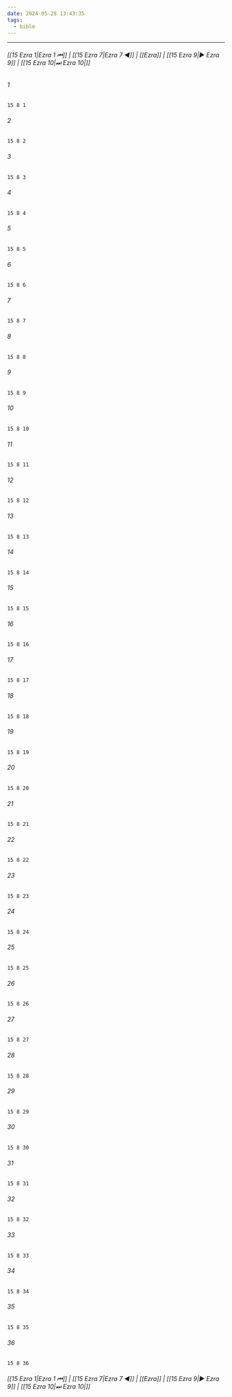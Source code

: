 ```yaml
---
date: 2024-05-28 13:43:35
tags:
  - bible
---
```

___

###### [[15 Ezra 1|Ezra 1 ⏮]] | [[15 Ezra 7|Ezra 7 ◀]] | [[Ezra]] | [[15 Ezra 9|▶ Ezra 9]] | [[15 Ezra 10|⏭ Ezra 10|]]

###### 1
``` verse
15 8 1 
```
###### 2
``` verse
15 8 2 
```
###### 3
``` verse
15 8 3 
```
###### 4
``` verse
15 8 4 
```
###### 5
``` verse
15 8 5 
```
###### 6
``` verse
15 8 6 
```
###### 7
``` verse
15 8 7 
```
###### 8
``` verse
15 8 8 
```
###### 9
``` verse
15 8 9 
```
###### 10
``` verse
15 8 10 
```
###### 11
``` verse
15 8 11 
```
###### 12
``` verse
15 8 12 
```
###### 13
``` verse
15 8 13 
```
###### 14
``` verse
15 8 14 
```
###### 15
``` verse
15 8 15 
```
###### 16
``` verse
15 8 16 
```
###### 17
``` verse
15 8 17 
```
###### 18
``` verse
15 8 18 
```
###### 19
``` verse
15 8 19 
```
###### 20
``` verse
15 8 20 
```
###### 21
``` verse
15 8 21 
```
###### 22
``` verse
15 8 22 
```
###### 23
``` verse
15 8 23 
```
###### 24
``` verse
15 8 24 
```
###### 25
``` verse
15 8 25 
```
###### 26
``` verse
15 8 26 
```
###### 27
``` verse
15 8 27 
```
###### 28
``` verse
15 8 28 
```
###### 29
``` verse
15 8 29 
```
###### 30
``` verse
15 8 30 
```
###### 31
``` verse
15 8 31 
```
###### 32
``` verse
15 8 32 
```
###### 33
``` verse
15 8 33 
```
###### 34
``` verse
15 8 34 
```
###### 35
``` verse
15 8 35 
```
###### 36
``` verse
15 8 36 
```

###### [[15 Ezra 1|Ezra 1 ⏮]] | [[15 Ezra 7|Ezra 7 ◀]] | [[Ezra]] | [[15 Ezra 9|▶ Ezra 9]] | [[15 Ezra 10|⏭ Ezra 10|]]

